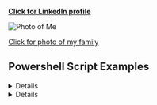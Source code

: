 **[Click for LinkedIn profile](https://www.linkedin.com/in/brent-conner)**

![Photo of Me](https://brent-conner.github.io/Me.jpg)

[Click for photo of my family](https://brent-conner.github.io/Fam.jpg)



## Powershell Script Examples

<details>

```
$servers = Get-Content -path D:\Scripts\servers.txt

#Copy sxs folder to server and install Pre-reqs
foreach($server in $servers) {
$s = New-PSSession $server
Copy-Item -Path 'D:\Server2019\sources\sxs\' -Destination 'D:\sources\sxs' -Force -recurse -ToSession $s
Copy-Item -Path 'D:\Server2019\sources\PreReq.xml' -Destination 'D:\sources\' -Force -recurse -ToSession $s
Invoke-Command -ComputerName $server { Install-WindowsFeature -ConfigurationFilePath "D:\sources\PreReq.xml" -source "D:\sources\sxs\" }
}
```

</details>

<details>

{% highlight %}

$a = "bconner"
$c = Get-Credential $a
Start-Process $PsHome\powershell.exe -Credential $c -ArgumentList “-Command Start-Process $PSHOME\powershell_ise.exe -Verb Runas” -Wait

{% endhighlight %}

</details>